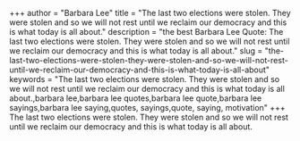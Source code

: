 +++
author = "Barbara Lee"
title = "The last two elections were stolen. They were stolen and so we will not rest until we reclaim our democracy and this is what today is all about."
description = "the best Barbara Lee Quote: The last two elections were stolen. They were stolen and so we will not rest until we reclaim our democracy and this is what today is all about."
slug = "the-last-two-elections-were-stolen-they-were-stolen-and-so-we-will-not-rest-until-we-reclaim-our-democracy-and-this-is-what-today-is-all-about"
keywords = "The last two elections were stolen. They were stolen and so we will not rest until we reclaim our democracy and this is what today is all about.,barbara lee,barbara lee quotes,barbara lee quote,barbara lee sayings,barbara lee saying,quotes, sayings,quote, saying, motivation"
+++
The last two elections were stolen. They were stolen and so we will not rest until we reclaim our democracy and this is what today is all about.
